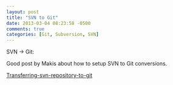 ```yaml
---
layout: post
title: "SVN to Git"
date: 2013-03-04 08:23:58 -0500
comments: true
categories: [Git, Subversion, SVN]
---
```

SVN -> Git:

 Good post by Makis about how to setup SVN to Git conversions.

[Transferring-svn-repository-to-git](http://blog.sofistes.net/2010/07/transferring-svn-repository-to.html)
